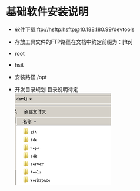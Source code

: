 # 基础软件安装说明

* 软件下载 ftp://hsftp:hsftp@10.188.180.99/devtools

* 存放工具文件的FTP路径在文档中约定前缀为：\[ftp\]

* root

* hsit

* 安装路径 /opt

* 开发目录规划 目录说明待定  
  ![](/cn/install/images/dev4j_dir.png)



